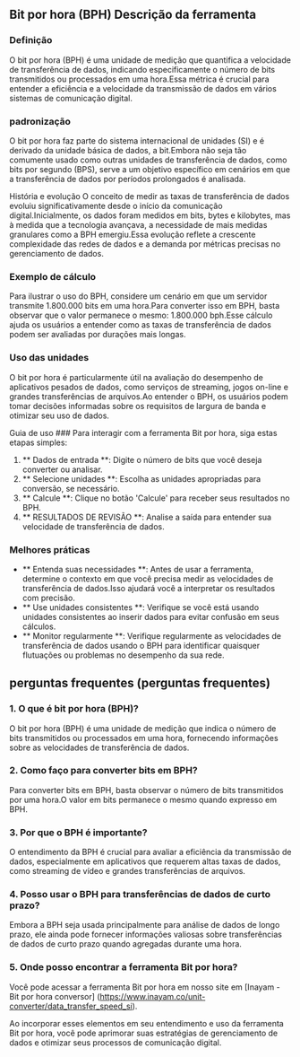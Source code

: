 ## Bit por hora (BPH) Descrição da ferramenta

### Definição
O bit por hora (BPH) é uma unidade de medição que quantifica a velocidade de transferência de dados, indicando especificamente o número de bits transmitidos ou processados ​​em uma hora.Essa métrica é crucial para entender a eficiência e a velocidade da transmissão de dados em vários sistemas de comunicação digital.

### padronização
O bit por hora faz parte do sistema internacional de unidades (SI) e é derivado da unidade básica de dados, a bit.Embora não seja tão comumente usado como outras unidades de transferência de dados, como bits por segundo (BPS), serve a um objetivo específico em cenários em que a transferência de dados por períodos prolongados é analisada.

História e evolução
O conceito de medir as taxas de transferência de dados evoluiu significativamente desde o início da comunicação digital.Inicialmente, os dados foram medidos em bits, bytes e kilobytes, mas à medida que a tecnologia avançava, a necessidade de mais medidas granulares como a BPH emergiu.Essa evolução reflete a crescente complexidade das redes de dados e a demanda por métricas precisas no gerenciamento de dados.

### Exemplo de cálculo
Para ilustrar o uso do BPH, considere um cenário em que um servidor transmite 1.800.000 bits em uma hora.Para converter isso em BPH, basta observar que o valor permanece o mesmo: 1.800.000 bph.Esse cálculo ajuda os usuários a entender como as taxas de transferência de dados podem ser avaliadas por durações mais longas.

### Uso das unidades
O bit por hora é particularmente útil na avaliação do desempenho de aplicativos pesados ​​de dados, como serviços de streaming, jogos on-line e grandes transferências de arquivos.Ao entender o BPH, os usuários podem tomar decisões informadas sobre os requisitos de largura de banda e otimizar seu uso de dados.

Guia de uso ###
Para interagir com a ferramenta Bit por hora, siga estas etapas simples:
1. ** Dados de entrada **: Digite o número de bits que você deseja converter ou analisar.
2. ** Selecione unidades **: Escolha as unidades apropriadas para conversão, se necessário.
3. ** Calcule **: Clique no botão 'Calcule' para receber seus resultados no BPH.
4. ** RESULTADOS DE REVISÃO **: Analise a saída para entender sua velocidade de transferência de dados.

### Melhores práticas
- ** Entenda suas necessidades **: Antes de usar a ferramenta, determine o contexto em que você precisa medir as velocidades de transferência de dados.Isso ajudará você a interpretar os resultados com precisão.
- ** Use unidades consistentes **: Verifique se você está usando unidades consistentes ao inserir dados para evitar confusão em seus cálculos.
- ** Monitor regularmente **: Verifique regularmente as velocidades de transferência de dados usando o BPH para identificar quaisquer flutuações ou problemas no desempenho da sua rede.

## perguntas frequentes (perguntas frequentes)

### 1. O que é bit por hora (BPH)?
O bit por hora (BPH) é uma unidade de medição que indica o número de bits transmitidos ou processados ​​em uma hora, fornecendo informações sobre as velocidades de transferência de dados.

### 2. Como faço para converter bits em BPH?
Para converter bits em BPH, basta observar o número de bits transmitidos por uma hora.O valor em bits permanece o mesmo quando expresso em BPH.

### 3. Por que o BPH é importante?
O entendimento da BPH é crucial para avaliar a eficiência da transmissão de dados, especialmente em aplicativos que requerem altas taxas de dados, como streaming de vídeo e grandes transferências de arquivos.

### 4. Posso usar o BPH para transferências de dados de curto prazo?
Embora a BPH seja usada principalmente para análise de dados de longo prazo, ele ainda pode fornecer informações valiosas sobre transferências de dados de curto prazo quando agregadas durante uma hora.

### 5. Onde posso encontrar a ferramenta Bit por hora?
Você pode acessar a ferramenta Bit por hora em nosso site em [Inayam - Bit por hora conversor] (https://www.inayam.co/unit-converter/data_transfer_speed_si).

Ao incorporar esses elementos em seu entendimento e uso da ferramenta Bit por hora, você pode aprimorar suas estratégias de gerenciamento de dados e otimizar seus processos de comunicação digital.